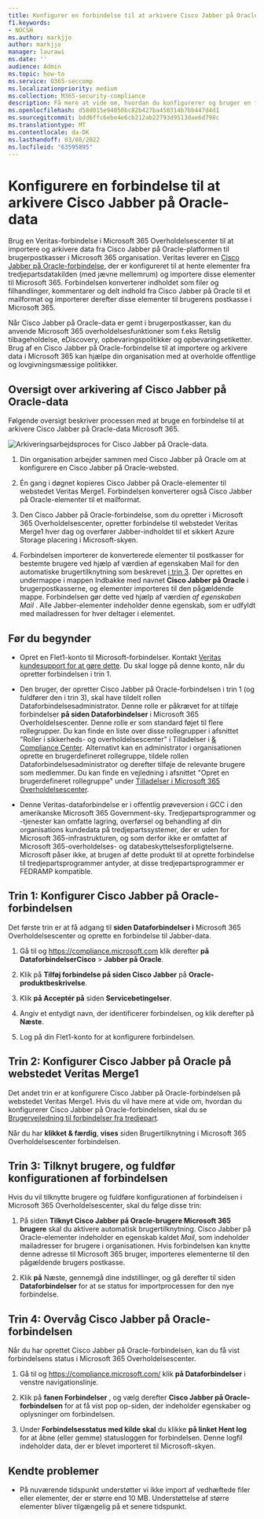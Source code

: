 ```yaml
---
title: Konfigurer en forbindelse til at arkivere Cisco Jabber på Oracle-data Microsoft 365
f1.keywords:
- NOCSH
ms.author: markjjo
author: markjjo
manager: laurawi
ms.date: ''
audience: Admin
ms.topic: how-to
ms.service: O365-seccomp
ms.localizationpriority: medium
ms.collection: M365-security-compliance
description: Få mere at vide om, hvordan du konfigurerer og bruger en forbindelse i Microsoft 365 Overholdelsescenter til at importere og arkivere data fra Cisco Jabber på Oracle for at Microsoft 365.
ms.openlocfilehash: d58d015e94050bc82b427ba450314b7bb447d4d1
ms.sourcegitcommit: bdd6ffc6ebe4e6cb212ab22793d9513dae6d798c
ms.translationtype: MT
ms.contentlocale: da-DK
ms.lasthandoff: 03/08/2022
ms.locfileid: "63595895"
---
```

# <a name="set-up-a-connector-to-archive-cisco-jabber-on-oracle-data"></a>Konfigurere en forbindelse til at arkivere Cisco Jabber på Oracle-data

Brug en Veritas-forbindelse i Microsoft 365 Overholdelsescenter til at importere og arkivere data fra Cisco Jabber på Oracle-platformen til brugerpostkasser i Microsoft 365 organisation. Veritas leverer en [Cisco Jabber på Oracle-forbindelse](https://www.veritas.com/insights/merge1/jabber), der er konfigureret til at hente elementer fra tredjepartsdatakilden (med jævne mellemrum) og importere disse elementer til Microsoft 365. Forbindelsen konverterer indholdet som filer og filhandlinger, kommentarer og delt indhold fra Cisco Jabber på Oracle til et mailformat og importerer derefter disse elementer til brugerens postkasse i Microsoft 365.

Når Cisco Jabber på Oracle-data er gemt i brugerpostkasser, kan du anvende Microsoft 365 overholdelsesfunktioner som f.eks Retslig tilbageholdelse, eDiscovery, opbevaringspolitikker og opbevaringsetiketter. Brug af en Cisco Jabber på Oracle-forbindelse til at importere og arkivere data i Microsoft 365 kan hjælpe din organisation med at overholde offentlige og lovgivningsmæssige politikker.

## <a name="overview-of-archiving-cisco-jabber-on-oracle-data"></a>Oversigt over arkivering af Cisco Jabber på Oracle-data

Følgende oversigt beskriver processen med at bruge en forbindelse til at arkivere Cisco Jabber på Oracle-data Microsoft 365.

![Arkiveringsarbejdsproces for Cisco Jabber på Oracle-data.](../media/CiscoJabberOnOracleConnectorWorkflow.png)

1. Din organisation arbejder sammen med Cisco Jabber på Oracle om at konfigurere en Cisco Jabber på Oracle-websted.

2. Én gang i døgnet kopieres Cisco Jabber på Oracle-elementer til webstedet Veritas Merge1. Forbindelsen konverterer også Cisco Jabber på Oracle-elementer til et mailformat.

3. Den Cisco Jabber på Oracle-forbindelse, som du opretter i Microsoft 365 Overholdelsescenter, opretter forbindelse til webstedet Veritas Merge1 hver dag og overfører Jabber-indholdet til et sikkert Azure Storage placering i Microsoft-skyen.

4. Forbindelsen importerer de konverterede elementer til postkasser for bestemte brugere ved hjælp af værdien af egenskaben  Mail for den automatiske brugertilknytning som beskrevet [i trin 3](#step-3-map-users-and-complete-the-connector-setup). Der oprettes en undermappe i mappen Indbakke med navnet **Cisco Jabber på Oracle** i brugerpostkasserne, og elementer importeres til den pågældende mappe. Forbindelsen gør dette ved hjælp af værdien *af egenskaben Mail* . Alle Jabber-elementer indeholder denne egenskab, som er udfyldt med mailadressen for hver deltager i elementet.

## <a name="before-you-begin"></a>Før du begynder

- Opret en Flet1-konto til Microsoft-forbindelser. Kontakt [Veritas kundesupport for at gøre dette](https://www.veritas.com/content/support/en_US). Du skal logge på denne konto, når du opretter forbindelsen i trin 1.

- Den bruger, der opretter Cisco Jabber på Oracle-forbindelsen i trin 1 (og fuldfører den i trin 3), skal have tildelt rollen Dataforbindelsesadministrator. Denne rolle er påkrævet for at tilføje forbindelser **på siden Dataforbindelser** i Microsoft 365 Overholdelsescenter. Denne rolle er som standard føjet til flere rollegrupper. Du kan finde en liste over disse rollegrupper i afsnittet "Roller i sikkerheds- og overholdelsescenter" i Tilladelser i [& Compliance Center](../security/office-365-security/permissions-in-the-security-and-compliance-center.md#roles-in-the-security--compliance-center). Alternativt kan en administrator i organisationen oprette en brugerdefineret rollegruppe, tildele rollen Dataforbindelsesadministrator og derefter tilføje de relevante brugere som medlemmer. Du kan finde en vejledning i afsnittet "Opret en brugerdefineret rollegruppe" under [Tilladelser i Microsoft 365 Overholdelsescenter](microsoft-365-compliance-center-permissions.md#create-a-custom-role-group).

- Denne Veritas-dataforbindelse er i offentlig prøveversion i GCC i den amerikanske Microsoft 365 Government-sky. Tredjepartsprogrammer og -tjenester kan omfatte lagring, overførsel og behandling af din organisations kundedata på tredjepartssystemer, der er uden for Microsoft 365-infrastrukturen, og som derfor ikke er omfattet af Microsoft 365-overholdelses- og databeskyttelsesforpligtelserne. Microsoft påser ikke, at brugen af dette produkt til at oprette forbindelse til tredjepartsprogrammer antyder, at disse tredjepartsprogrammer er FEDRAMP kompatible.

## <a name="step-1-set-up-the-cisco-jabber-on-oracle-connector"></a>Trin 1: Konfigurer Cisco Jabber på Oracle-forbindelsen

Det første trin er at få adgang til **siden Dataforbindelser i** Microsoft 365 Overholdelsescenter og oprette en forbindelse til Jabber-data.

1. Gå til og <https://compliance.microsoft.com> klik derefter **på DataforbindelserCisco** >  **Jabber på Oracle**.

2. Klik på **Tilføj forbindelse på siden Cisco Jabber** på **Oracle-produktbeskrivelse**.

3. Klik **på Acceptér på** siden **Servicebetingelser**.

4. Angiv et entydigt navn, der identificerer forbindelsen, og klik derefter på **Næste**.

5. Log på din Flet1-konto for at konfigurere forbindelsen.

## <a name="step-2-configure-the-cisco-jabber-on-oracle-on-the-veritas-merge1-site"></a>Trin 2: Konfigurer Cisco Jabber på Oracle på webstedet Veritas Merge1

Det andet trin er at konfigurere Cisco Jabber på Oracle-forbindelsen på webstedet Veritas Merge1. Hvis du vil have mere at vide om, hvordan du konfigurerer Cisco Jabber på Oracle-forbindelsen, skal du se [Brugervejledning til forbindelser fra tredjepart](https://docs.ms.merge1.globanetportal.com/Merge1%20Third-Party%20Connectors%20Cisco%20Jabber%20on%20Oracle%20User%20Guide.pdf).

Når du har **klikket & færdig**, **vises** siden Brugertilknytning i Microsoft 365 Overholdelsescenter forbindelsen.

## <a name="step-3-map-users-and-complete-the-connector-setup"></a>Trin 3: Tilknyt brugere, og fuldfør konfigurationen af forbindelsen

Hvis du vil tilknytte brugere og fuldføre konfigurationen af forbindelsen i Microsoft 365 Overholdelsescenter, skal du følge disse trin:

1. På siden **Tilknyt Cisco Jabber på Oracle-brugere Microsoft 365 brugere** skal du aktivere automatisk brugertilknytning. Cisco Jabber på Oracle-elementer indeholder en egenskab kaldet *Mail*, som indeholder mailadresser for brugere i organisationen. Hvis forbindelsen kan knytte denne adresse til Microsoft 365 bruger, importeres elementerne til den pågældende brugers postkasse.

2. Klik **på** Næste, gennemgå dine indstillinger, og gå derefter til siden **Dataforbindelser** for at se status for importprocessen for den nye forbindelse.

## <a name="step-4-monitor-the-cisco-jabber-on-oracle-connector"></a>Trin 4: Overvåg Cisco Jabber på Oracle-forbindelsen

Når du har oprettet Cisco Jabber på Oracle-forbindelsen, kan du få vist forbindelsens status i Microsoft 365 Overholdelsescenter.

1. Gå til og <https://compliance.microsoft.com/> klik **på Dataforbindelser** i venstre navigationslinje.

2. Klik på **fanen Forbindelser** , og vælg derefter **Cisco Jabber på Oracle-forbindelsen** for at få vist pop op-siden, der indeholder egenskaber og oplysninger om forbindelsen.

3. Under **Forbindelsesstatus med kilde skal** du klikke **på linket Hent log** for at åbne (eller gemme) statusloggen for forbindelsen. Denne logfil indeholder data, der er blevet importeret til Microsoft-skyen.

## <a name="known-issues"></a>Kendte problemer

- På nuværende tidspunkt understøtter vi ikke import af vedhæftede filer eller elementer, der er større end 10 MB. Understøttelse af større elementer bliver tilgængelig på et senere tidspunkt.
